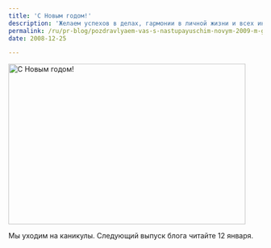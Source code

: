 ```yaml
---
title: 'С Новым годом!'
description: 'Желаем успехов в делах, гармонии в личной жизни и всех иных возможных причин для счастья. Мы уходим на каникулы. Следующий выпуск блога читайте 12 января.'
permalink: /ru/pr-blog/pozdravlyaem-vas-s-nastupayuschim-novym-2009-m-godom
date: 2008-12-25

---
```

<p><img src="{{ site.assets }}/img/blog/08-12/25.jpg" alt="С Новым годом!" width="470" height="319" longdesc="https://www.flickr.com/photos/toniphotos/340201106/"></p>
<p>Мы уходим на каникулы. Следующий выпуск блога читайте 12 января.</p>

